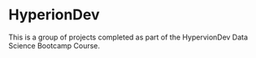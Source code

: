 # HyperionDev
This is a group of projects completed as part of the HypervionDev Data Science Bootcamp Course. 

